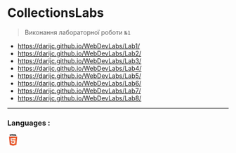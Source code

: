 # CollectionsLabs

> Виконання лабораторної роботи ``` №1 ```

- https://darijc.github.io/WebDevLabs/Lab1/
- https://darijc.github.io/WebDevLabs/Lab2/
- https://darijc.github.io/WebDevLabs/Lab3/
- https://darijc.github.io/WebDevLabs/Lab4/
- https://darijc.github.io/WebDevLabs/Lab5/
- https://darijc.github.io/WebDevLabs/Lab6/
- https://darijc.github.io/WebDevLabs/Lab7/
- https://darijc.github.io/WebDevLabs/Lab8/

---
### Languages :
<img align="left" alt="HTML5" width="26px" src="https://raw.githubusercontent.com/github/explore/80688e429a7d4ef2fcale82350fe8e3517d3494d/topics/html/html.png" />
